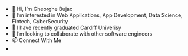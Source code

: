 - 👋 Hi, I’m Gheorghe Bujac
- 👀 I’m interested in Web Applications, App Development, Data Science, Fintech, CyberSecurity 
- 🌱 I have recently graduated Cardiff Univerisy
- 💞️ I’m looking to collaborate with other software engineers
- 📫 Connect With Me
- 

<!---
George3090/George3090 is a ✨ special ✨ repository because its `README.md` (this file) appears on your GitHub profile.
You can click the Preview link to take a look at your changes.
--->
